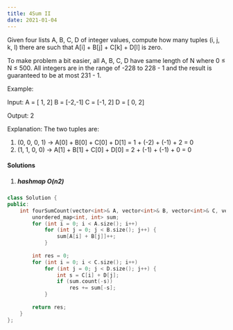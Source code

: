 ```yaml
---
title: 4Sum II
date: 2021-01-04
---
```

Given four lists A, B, C, D of integer values, compute how many tuples (i, j, k, l) there are such that A[i] + B[j] + C[k] + D[l] is zero.

To make problem a bit easier, all A, B, C, D have same length of N where 0 ≤ N ≤ 500. All integers are in the range of -228 to 228 - 1 and the result is guaranteed to be at most 231 - 1.

Example:

Input:
A = [ 1, 2]
B = [-2,-1]
C = [-1, 2]
D = [ 0, 2]

Output:
2

Explanation:
The two tuples are:
1. (0, 0, 0, 1) -> A[0] + B[0] + C[0] + D[1] = 1 + (-2) + (-1) + 2 = 0
2. (1, 1, 0, 0) -> A[1] + B[1] + C[0] + D[0] = 2 + (-1) + (-1) + 0 = 0

#### Solutions

1. ##### hashmap O(n2)

```cpp
class Solution {
public:
    int fourSumCount(vector<int>& A, vector<int>& B, vector<int>& C, vector<int>& D) {
        unordered_map<int, int> sum;
        for (int i = 0; i < A.size(); i++)
            for (int j = 0; j < B.size(); j++) {
                sum[A[i] + B[j]]++;
            }
        
        int res = 0;
        for (int i = 0; i < C.size(); i++)
            for (int j = 0; j < D.size(); j++) {
                int s = C[i] + D[j];
                if (sum.count(-s))
                    res += sum[-s];
            }
        
        return res;
    }
};
```
